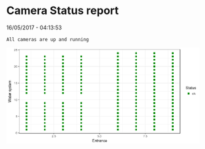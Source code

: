 Camera Status report
================
16/05/2017 - 04:13:53

    All cameras are up and running

![](camreport_files/figure-markdown_github/unnamed-chunk-2-1.png)
